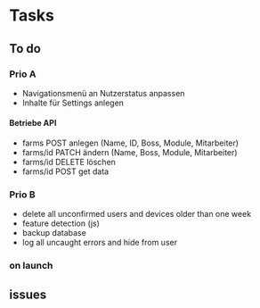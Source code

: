 # Tasks

## To do

### Prio A

- Navigationsmenü an Nutzerstatus anpassen
- Inhalte für Settings anlegen

#### Betriebe API

- farms POST anlegen (Name, ID, Boss, Module, Mitarbeiter)
- farms/id PATCH ändern (Name, Boss, Module, Mitarbeiter)
- farms/id DELETE löschen
- farms/id POST get data

### Prio B

- delete all unconfirmed users and devices older than one week
- feature detection (js)
- backup database
- log all uncaught errors and hide from user

### on launch

## issues
